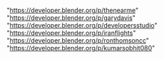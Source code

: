 "https://developer.blender.org/p/thenearme"
"https://developer.blender.org/p/garydavis"
"https://developer.blender.org/p/developersstudio"
"https://developer.blender.org/p/iranflights"
"https://developer.blender.org/p/ronthomsoncc"
"https://developer.blender.org/p/kumarsobhit080"
 
